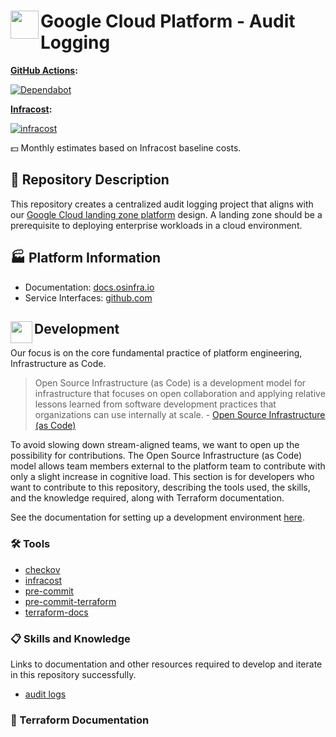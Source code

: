 # <img align="left" width="45" height="45" src="https://github.com/osinfra-io/google-cloud-audit-logging/assets/1610100/297beb9a-6e53-408c-9c09-e712781be4e0"> Google Cloud Platform - Audit Logging

**[GitHub Actions](https://github.com/osinfra-io/google-cloud-audit-logging/actions):**

[![Dependabot](https://github.com/osinfra-io/google-cloud-audit-logging/actions/workflows/dependabot.yml/badge.svg)](https://github.com/osinfra-io/google-cloud-audit-logging/actions/workflows/dependabot.yml)

**[Infracost](https://www.infracost.io):**

[![infracost](https://img.shields.io/endpoint?url=https://dashboard.api.infracost.io/shields/json/cbeecfe3-576f-4553-984c-e451a575ee47/repos/f0cb1c98-ae8e-48c8-9cbe-8f00a8901fd7/branch/1ee44b4d-8e3f-4fc9-8c39-2a7c767cf0c8)](https://dashboard.infracost.io/org/osinfra-io/repos/f0cb1c98-ae8e-48c8-9cbe-8f00a8901fd7?tab=settings)

💵 Monthly estimates based on Infracost baseline costs.

## 📄 Repository Description

This repository creates a centralized audit logging project that aligns with our [Google Cloud landing zone platform](https://docs.osinfra.io/google-cloud-platform/landing-zone) design. A landing zone should be a prerequisite to deploying enterprise workloads in a cloud environment.

## 🏭 Platform Information

- Documentation: [docs.osinfra.io](https://docs.osinfra.io/product-guides/google-cloud-platform/landing-zone/google-cloud-audit-logging)
- Service Interfaces: [github.com](https://github.com/osinfra-io/google-cloud-audit-logging/issues/new/choose)

## <img align="left" width="35" height="35" src="https://github.com/osinfra-io/github-organization-management/assets/1610100/39d6ae3b-ccc2-42db-92f1-276a5bc54e65"> Development

Our focus is on the core fundamental practice of platform engineering, Infrastructure as Code.

>Open Source Infrastructure (as Code) is a development model for infrastructure that focuses on open collaboration and applying relative lessons learned from software development practices that organizations can use internally at scale. - [Open Source Infrastructure (as Code)](https://www.osinfra.io)

To avoid slowing down stream-aligned teams, we want to open up the possibility for contributions. The Open Source Infrastructure (as Code) model allows team members external to the platform team to contribute with only a slight increase in cognitive load. This section is for developers who want to contribute to this repository, describing the tools used, the skills, and the knowledge required, along with Terraform documentation.

See the documentation for setting up a development environment [here](https://docs.osinfra.io/fundamentals/development-setup).

### 🛠️ Tools

- [checkov](https://github.com/bridgecrewio/checkov)
- [infracost](https://github.com/infracost/infracost)
- [pre-commit](https://github.com/pre-commit/pre-commit)
- [pre-commit-terraform](https://github.com/antonbabenko/pre-commit-terraform)
- [terraform-docs](https://github.com/terraform-docs/terraform-docs)

### 📋 Skills and Knowledge

Links to documentation and other resources required to develop and iterate in this repository successfully.

- [audit logs](https://cloud.google.com/logging/docs/audit)

### 📓 Terraform Documentation

<!-- BEGINNING OF PRE-COMMIT-TERRAFORM DOCS HOOK -->
<!-- END OF PRE-COMMIT-TERRAFORM DOCS HOOK -->
